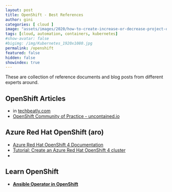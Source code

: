 ```yaml
---
layout: post
title: OpenShift - Best References
author: gini
categories: [ cloud ]
image: "assets/images/2020/how-to-create-increase-or-decrease-project-quota-in-openshift.jpg"
tags: [cloud, automation, containers, kubernetes]
#show-avatar: false
#bigimg: /img/Kubernetes_1920x1080.jpg
permalink: /openshift
featured: false
hidden: false
showindex: true
---
```



These are collection of reference documents and blog posts from different experts around.

## OpenShift Articles
-  in [techbeatly.com](https://www.techbeatly.com/category/cloud/openshift/)
-  [OpenShift Community of Practice - uncontained.io](http://uncontained.io/)

## Azure Red Hat OpenShift (aro)

- [Azure Red Hat OpenShift 4 Documentation](https://docs.openshift.com/aro/4/welcome/index.html)
- [Tutorial: Create an Azure Red Hat OpenShift 4 cluster](https://docs.microsoft.com/en-us/azure/openshift/tutorial-create-cluster)
- 
## Learn OpenShift

- **[Ansible Operator in OpenShift](https://learn.openshift.com/ansibleop/ansible-operator-overview/)**